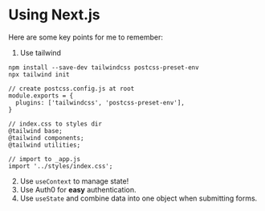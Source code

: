 # Using Next.js

Here are some key points for me to remember:
1. Use tailwind 
```
npm install --save-dev tailwindcss postcss-preset-env
npx tailwind init

// create postcss.config.js at root 
module.exports = {
  plugins: ['tailwindcss', 'postcss-preset-env'],
}

// index.css to styles dir
@tailwind base;
@tailwind components;
@tailwind utilities;

// import to _app.js
import '../styles/index.css';
```
2. Use `useContext` to manage state!
3. Use Auth0 for **easy** authentication. 
4. Use `useState` and combine data into one object when submitting forms.
